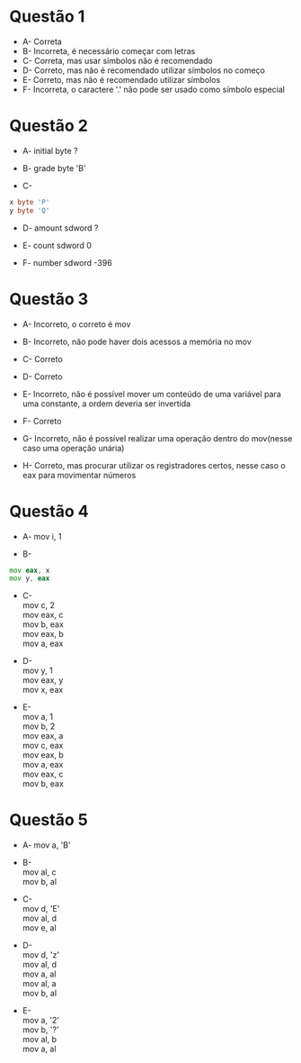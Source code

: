 # Questão 1

* A- Correta
* B- Incorreta, é necessário começar com letras
* C- Correta, mas usar símbolos não é recomendado
* D- Correto, mas não é recomendado utilizar símbolos no começo
* E- Correto, mas não é recomendado utilizar símbolos
* F- Incorreta, o caractere '.' não pode ser usado como símbolo especial

# Questão 2

* A- initial byte ? 

* B- grade byte 'B'

* C-  

```asm
x byte 'P'
y byte 'Q'
```

* D- amount sdword ?

* E- count sdword 0

* F- number sdword -396

# Questão 3

* A- Incorreto, o correto é mov

* B- Incorreto, não pode haver dois acessos a memória no mov

* C- Correto

* D- Correto

* E- Incorreto, não é possível mover um conteúdo de uma variável para uma constante, a ordem deveria ser invertida

* F- Correto

* G- Incorreto, não é possível realizar uma operação dentro do mov(nesse caso uma operação unária)

* H- Correto, mas procurar utilizar os registradores certos, nesse caso o eax para movimentar números

# Questão 4

* A- mov i, 1

* B-

```asm
mov eax, x
mov y, eax
```

* C-<br> mov c, 2
   <br>mov eax, c
   <br>mov b, eax
   <br>mov eax, b
   <br>mov a, eax

* D-<br> mov y, 1
   <br>mov eax, y
   <br>mov x, eax

* E- <br>mov a, 1 
   <br>mov b, 2
   <br>mov eax, a
   <br>mov c, eax
   <br>mov eax, b
   <br>mov a, eax
   <br>mov eax, c
   <br>mov b, eax

# Questão 5

* A- mov a, 'B'

* B-<br> mov al, c
   <br>mov b, al

* C-<br> mov d, 'E'
   <br>mov al, d
   <br>mov e, al

* D- <br>mov d, 'z'
   <br>mov al, d
   <br>mov a, al
   <br>mov al, a
   <br>mov b, al

* E-<br> mov a, '2'
   <br>mov b, '?'
   <br>mov al, b
   <br>mov a, al

   